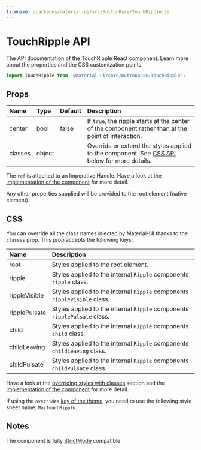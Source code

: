 ```yaml
---
filename: /packages/material-ui/src/ButtonBase/TouchRipple.js
---
```


<!--- This documentation is automatically generated, do not try to edit it. -->

# TouchRipple API

<p class="description">The API documentation of the TouchRipple React component. Learn more about the properties and the CSS customization points.</p>

```js
import TouchRipple from '@material-ui/core/ButtonBase/TouchRipple';
```



## Props

| Name | Type | Default | Description |
|:-----|:-----|:--------|:------------|
| <span class="prop-name">center</span> | <span class="prop-type">bool</span> | <span class="prop-default">false</span> | If `true`, the ripple starts at the center of the component rather than at the point of interaction. |
| <span class="prop-name">classes</span> | <span class="prop-type">object</span> |  | Override or extend the styles applied to the component. See [CSS API](#css) below for more details. |

The `ref` is attached to an Imperative Handle. Have a look at the [implementation of the component](https://github.com/mui-org/material-ui/blob/master/packages/material-ui/src/ButtonBase/TouchRipple.js) for more detail.

Any other properties supplied will be provided to the root element (native element).

## CSS

You can override all the class names injected by Material-UI thanks to the `classes` prop.
This prop accepts the following keys:


| Name | Description |
|:-----|:------------|
| <span class="prop-name">root</span> | Styles applied to the root element.
| <span class="prop-name">ripple</span> | Styles applied to the internal `Ripple` components `ripple` class.
| <span class="prop-name">rippleVisible</span> | Styles applied to the internal `Ripple` components `rippleVisible` class.
| <span class="prop-name">ripplePulsate</span> | Styles applied to the internal `Ripple` components `ripplePulsate` class.
| <span class="prop-name">child</span> | Styles applied to the internal `Ripple` components `child` class.
| <span class="prop-name">childLeaving</span> | Styles applied to the internal `Ripple` components `childLeaving` class.
| <span class="prop-name">childPulsate</span> | Styles applied to the internal `Ripple` components `childPulsate` class.

Have a look at the [overriding styles with classes](/customization/components/#overriding-styles-with-classes) section
and the [implementation of the component](https://github.com/mui-org/material-ui/blob/master/packages/material-ui/src/ButtonBase/TouchRipple.js)
for more detail.

If using the `overrides` [key of the theme](/customization/themes/#css),
you need to use the following style sheet name: `MuiTouchRipple`.

## Notes

The component is fully [StrictMode](https://reactjs.org/docs/strict-mode.html) compatible.

